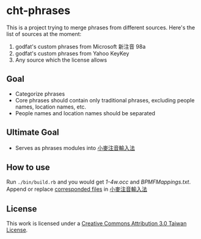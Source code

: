 # cht-phrases

This is a project trying to merge phrases from different sources.
Here's the list of sources at the moment:

1. godfat's custom phrases from Microsoft 新注音 98a
2. godfat's custom phrases from Yahoo KeyKey
3. Any source which the license allows

## Goal

* Categorize phrases
* Core phrases should contain only traditional phrases, excluding
  people names, location names, etc.
* People names and location names should be separated

## Ultimate Goal

* Serves as phrases modules into [小麥注音輸入法][]

[小麥注音輸入法]: https://github.com/mjhsieh/McBopomofo

## How to use

Run `./bin/build.rb` and you would get _1-4w.occ_ and _BPMFMappings.txt_.
Append or replace [corresponded files][] in [小麥注音輸入法][]

[corresponded files]: https://github.com/mjhsieh/McBopomofo/tree/master/Source/Data

## License

This work is licensed under a [Creative Commons Attribution 3.0 Taiwan License][cc].

[cc]: http://creativecommons.org/licenses/by/3.0/tw/

